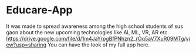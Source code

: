 # Educare-App
It was made to spread awareness among the high school students of sus gaon about the new upcoming technologies like AI, ML, VR, AR etc.
https://drive.google.com/file/d/1m4JaYrpgBfPNhzn2_rOq5aV7XuR09MTg/view?usp=sharing 
You can have the look of my full app here.
